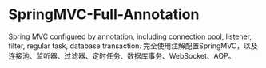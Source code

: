 # SpringMVC-Full-Annotation
Spring MVC configured by annotation, including connection pool, listener, filter, regular task, database transaction.
完全使用注解配置SpringMVC，以及连接池、监听器、过滤器、定时任务、数据库事务、WebSocket、AOP。

